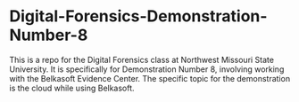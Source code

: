 # Digital-Forensics-Demonstration-Number-8
This is a repo for the Digital Forensics class at Northwest Missouri State University. It is specifically for Demonstration Number 8, involving working with the Belkasoft Evidence Center. The specific topic for the demonstration is the cloud while using Belkasoft. 
